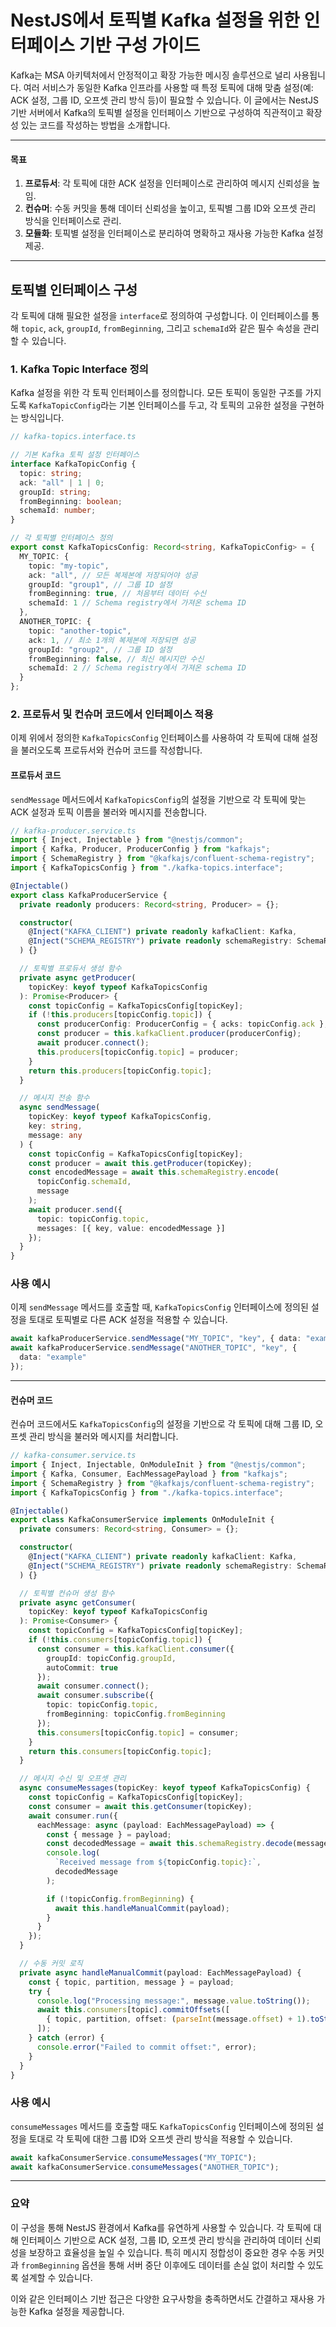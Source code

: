 # NestJS에서 토픽별 Kafka 설정을 위한 인터페이스 기반 구성 가이드

Kafka는 MSA 아키텍처에서 안정적이고 확장 가능한 메시징 솔루션으로 널리 사용됩니다. 여러 서비스가 동일한 Kafka 인프라를 사용할 때 특정 토픽에 대해 맞춤 설정(예: ACK 설정, 그룹 ID, 오프셋 관리 방식 등)이 필요할 수 있습니다. 이 글에서는 NestJS 기반 서버에서 Kafka의 토픽별 설정을 인터페이스 기반으로 구성하여 직관적이고 확장성 있는 코드를 작성하는 방법을 소개합니다.

---

#### 목표

1. **프로듀서**: 각 토픽에 대한 ACK 설정을 인터페이스로 관리하여 메시지 신뢰성을 높임.
2. **컨슈머**: 수동 커밋을 통해 데이터 신뢰성을 높이고, 토픽별 그룹 ID와 오프셋 관리 방식을 인터페이스로 관리.
3. **모듈화**: 토픽별 설정을 인터페이스로 분리하여 명확하고 재사용 가능한 Kafka 설정 제공.

---

## 토픽별 인터페이스 구성

각 토픽에 대해 필요한 설정을 `interface`로 정의하여 구성합니다. 이 인터페이스를 통해 `topic`, `ack`, `groupId`, `fromBeginning`, 그리고 `schemaId`와 같은 필수 속성을 관리할 수 있습니다.

### 1. Kafka Topic Interface 정의

Kafka 설정을 위한 각 토픽 인터페이스를 정의합니다. 모든 토픽이 동일한 구조를 가지도록 `KafkaTopicConfig`라는 기본 인터페이스를 두고, 각 토픽의 고유한 설정을 구현하는 방식입니다.

```typescript
// kafka-topics.interface.ts

// 기본 Kafka 토픽 설정 인터페이스
interface KafkaTopicConfig {
  topic: string;
  ack: "all" | 1 | 0;
  groupId: string;
  fromBeginning: boolean;
  schemaId: number;
}

// 각 토픽별 인터페이스 정의
export const KafkaTopicsConfig: Record<string, KafkaTopicConfig> = {
  MY_TOPIC: {
    topic: "my-topic",
    ack: "all", // 모든 복제본에 저장되어야 성공
    groupId: "group1", // 그룹 ID 설정
    fromBeginning: true, // 처음부터 데이터 수신
    schemaId: 1 // Schema registry에서 가져온 schema ID
  },
  ANOTHER_TOPIC: {
    topic: "another-topic",
    ack: 1, // 최소 1개의 복제본에 저장되면 성공
    groupId: "group2", // 그룹 ID 설정
    fromBeginning: false, // 최신 메시지만 수신
    schemaId: 2 // Schema registry에서 가져온 schema ID
  }
};
```

### 2. 프로듀서 및 컨슈머 코드에서 인터페이스 적용

이제 위에서 정의한 `KafkaTopicsConfig` 인터페이스를 사용하여 각 토픽에 대해 설정을 불러오도록 프로듀서와 컨슈머 코드를 작성합니다.

#### 프로듀서 코드

`sendMessage` 메서드에서 `KafkaTopicsConfig`의 설정을 기반으로 각 토픽에 맞는 ACK 설정과 토픽 이름을 불러와 메시지를 전송합니다.

```typescript
// kafka-producer.service.ts
import { Inject, Injectable } from "@nestjs/common";
import { Kafka, Producer, ProducerConfig } from "kafkajs";
import { SchemaRegistry } from "@kafkajs/confluent-schema-registry";
import { KafkaTopicsConfig } from "./kafka-topics.interface";

@Injectable()
export class KafkaProducerService {
  private readonly producers: Record<string, Producer> = {};

  constructor(
    @Inject("KAFKA_CLIENT") private readonly kafkaClient: Kafka,
    @Inject("SCHEMA_REGISTRY") private readonly schemaRegistry: SchemaRegistry
  ) {}

  // 토픽별 프로듀서 생성 함수
  private async getProducer(
    topicKey: keyof typeof KafkaTopicsConfig
  ): Promise<Producer> {
    const topicConfig = KafkaTopicsConfig[topicKey];
    if (!this.producers[topicConfig.topic]) {
      const producerConfig: ProducerConfig = { acks: topicConfig.ack };
      const producer = this.kafkaClient.producer(producerConfig);
      await producer.connect();
      this.producers[topicConfig.topic] = producer;
    }
    return this.producers[topicConfig.topic];
  }

  // 메시지 전송 함수
  async sendMessage(
    topicKey: keyof typeof KafkaTopicsConfig,
    key: string,
    message: any
  ) {
    const topicConfig = KafkaTopicsConfig[topicKey];
    const producer = await this.getProducer(topicKey);
    const encodedMessage = await this.schemaRegistry.encode(
      topicConfig.schemaId,
      message
    );
    await producer.send({
      topic: topicConfig.topic,
      messages: [{ key, value: encodedMessage }]
    });
  }
}
```

### 사용 예시

이제 `sendMessage` 메서드를 호출할 때, `KafkaTopicsConfig` 인터페이스에 정의된 설정을 토대로 토픽별로 다른 ACK 설정을 적용할 수 있습니다.

```typescript
await kafkaProducerService.sendMessage("MY_TOPIC", "key", { data: "example" });
await kafkaProducerService.sendMessage("ANOTHER_TOPIC", "key", {
  data: "example"
});
```

---

#### 컨슈머 코드

컨슈머 코드에서도 `KafkaTopicsConfig`의 설정을 기반으로 각 토픽에 대해 그룹 ID, 오프셋 관리 방식을 불러와 메시지를 처리합니다.

```typescript
// kafka-consumer.service.ts
import { Inject, Injectable, OnModuleInit } from "@nestjs/common";
import { Kafka, Consumer, EachMessagePayload } from "kafkajs";
import { SchemaRegistry } from "@kafkajs/confluent-schema-registry";
import { KafkaTopicsConfig } from "./kafka-topics.interface";

@Injectable()
export class KafkaConsumerService implements OnModuleInit {
  private consumers: Record<string, Consumer> = {};

  constructor(
    @Inject("KAFKA_CLIENT") private readonly kafkaClient: Kafka,
    @Inject("SCHEMA_REGISTRY") private readonly schemaRegistry: SchemaRegistry
  ) {}

  // 토픽별 컨슈머 생성 함수
  private async getConsumer(
    topicKey: keyof typeof KafkaTopicsConfig
  ): Promise<Consumer> {
    const topicConfig = KafkaTopicsConfig[topicKey];
    if (!this.consumers[topicConfig.topic]) {
      const consumer = this.kafkaClient.consumer({
        groupId: topicConfig.groupId,
        autoCommit: true
      });
      await consumer.connect();
      await consumer.subscribe({
        topic: topicConfig.topic,
        fromBeginning: topicConfig.fromBeginning
      });
      this.consumers[topicConfig.topic] = consumer;
    }
    return this.consumers[topicConfig.topic];
  }

  // 메시지 수신 및 오프셋 관리
  async consumeMessages(topicKey: keyof typeof KafkaTopicsConfig) {
    const topicConfig = KafkaTopicsConfig[topicKey];
    const consumer = await this.getConsumer(topicKey);
    await consumer.run({
      eachMessage: async (payload: EachMessagePayload) => {
        const { message } = payload;
        const decodedMessage = await this.schemaRegistry.decode(message.value);
        console.log(
          `Received message from ${topicConfig.topic}:`,
          decodedMessage
        );

        if (!topicConfig.fromBeginning) {
          await this.handleManualCommit(payload);
        }
      }
    });
  }

  // 수동 커밋 로직
  private async handleManualCommit(payload: EachMessagePayload) {
    const { topic, partition, message } = payload;
    try {
      console.log("Processing message:", message.value.toString());
      await this.consumers[topic].commitOffsets([
        { topic, partition, offset: (parseInt(message.offset) + 1).toString() }
      ]);
    } catch (error) {
      console.error("Failed to commit offset:", error);
    }
  }
}
```

### 사용 예시

`consumeMessages` 메서드를 호출할 때도 `KafkaTopicsConfig` 인터페이스에 정의된 설정을 토대로 각 토픽에 대한 그룹 ID와 오프셋 관리 방식을 적용할 수 있습니다.

```typescript
await kafkaConsumerService.consumeMessages("MY_TOPIC");
await kafkaConsumerService.consumeMessages("ANOTHER_TOPIC");
```

---

### 요약

이 구성을 통해 NestJS 환경에서 Kafka를 유연하게 사용할 수 있습니다. 각 토픽에 대해 인터페이스 기반으로 ACK 설정, 그룹 ID, 오프셋 관리 방식을 관리하여 데이터 신뢰성을 보장하고 효율성을 높일 수 있습니다. 특히 메시지 정합성이 중요한 경우 수동 커밋과 `fromBeginning` 옵션을 통해 서버 중단 이후에도 데이터를 손실 없이 처리할 수 있도록 설계할 수 있습니다.

이와 같은 인터페이스 기반 접근은 다양한 요구사항을 충족하면서도 간결하고 재사용 가능한 Kafka 설정을 제공합니다.
